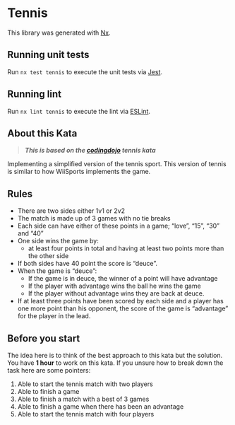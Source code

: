 # Tennis

This library was generated with [Nx](https://nx.dev).

## Running unit tests

Run `nx test tennis` to execute the unit tests via [Jest](https://jestjs.io).

## Running lint

Run `nx lint tennis` to execute the lint via [ESLint](https://eslint.org/).

## About this Kata

> **_This is based on the [codingdojo](https://codingdojo.org/kata/Tennis/) tennis kata_**

Implementing a simplified version of the tennis sport.
This version of tennis is similar to how WiiSports implements the game.

## Rules

- There are two sides either 1v1 or 2v2
- The match is made up of 3 games with no tie breaks
- Each side can have either of these points in a game; “love”, “15”, “30” and “40”
- One side wins the game by:
  - at least four points in total and having at least two points more than the other side
- If both sides have 40 point the score is “deuce”.
- When the game is “deuce”:
  - If the game is in deuce, the winner of a point will have advantage 
  - If the player with advantage wins the ball he wins the game 
  - If the player without advantage wins they are back at deuce. 
- If at least three points have been scored by each side and a player has one more point than his opponent, the score of the game is “advantage” for the player in the lead.

## Before you start

The idea here is to think of the best approach to this kata but the solution.
You have **1 hour** to work on this kata. If you unsure how to break down the task here are some pointers:
1. Able to start the tennis match with two players
2. Able to finish a game
3. Able to finish a match with a best of 3 games
4. Able to finish a game when there has been an advantage
5. Able to start the tennis match with four players
